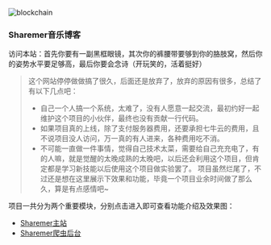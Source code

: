 ![blockchain](https://raw.githubusercontent.com/exceting/sharemer/master/business/api/master/src/main/resources/static/image/logo.png "ShareMer")
### Sharemer音乐博客
访问本站：首先你要有一副黑框眼镜，其次你的裤腰带要够到你的胳肢窝，然后你的姿势水平要足够高，最后你要会念诗（开玩笑的，活着挺好）

>这个网站停停做做搞了很久，后面还是放弃了，放弃的原因有很多，总结了有以下几点吧：<br/>
>- 自己一个人搞一个系统，太难了，没有人愿意一起交流，最初约好一起维护这个项目的小伙伴，最终也没有贡献一行代码。
>- 如果项目真的上线，除了支付服务器费用，还要承担七牛云的费用，且不说项目没人访问，万一真的有人进来，各种费用吃不消。
>- 不可能一直做一件事情，觉得自己技术太菜，需要给自己充充电了，有的人嘛，就是觉醒的太晚成熟的太晚吧，以后还会利用这个项目，但肯定都是学习新技能以后使用这个项目做实验罢了。
>项目虽然烂尾了，不过还是想在这里展示下效果和功能，毕竟一个项目业余时间做了那么久，算是有点感情吧~

项目一共分为两个重要模块，分别点击进入即可查看功能介绍及效果图：<br/>
- [Sharemer主站](https://github.com/exceting/sharemer/tree/master/business/api/master)
- [Sharemer爬虫后台](https://github.com/exceting/sharemer/tree/master/business/manager/master)
